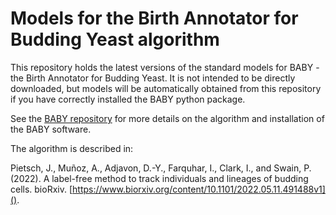 # Models for the Birth Annotator for Budding Yeast algorithm

This repository holds the latest versions of the standard models for BABY -
the Birth Annotator for Budding Yeast. It is not intended to be directly
downloaded, but models will be automatically obtained from this repository if
you have correctly installed the BABY python package.

See the [BABY repository](https://gitlab.ecdf.ed.ac.uk/swainlab/baby) for more
details on the algorithm and installation of the BABY software.

The algorithm is described in:

Pietsch, J., Muñoz, A., Adjavon, D.-Y., Farquhar, I., Clark, I., and Swain,
P. (2022). A label-free method to track individuals and lineages of budding
cells. bioRxiv.
[https://www.biorxiv.org/content/10.1101/2022.05.11.491488v1]().
